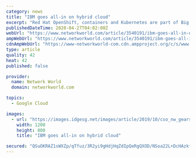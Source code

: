 ```yaml
---
category: news
title: "IBM goes all-in on hybrid cloud"
excerpt: "Red Hat OpenShift, containers and Kubernetes are part of Big Blue's hybrid-cloud vision as laid out by its new CEO Arvind Krishna."
publishedDateTime: 2020-04-27T04:02:00Z
webUrl: "https://www.networkworld.com/article/3540191/ibm-goes-all-in-on-hybrid-cloud.html"
ampWebUrl: "https://www.networkworld.com/article/3540191/ibm-goes-all-in-on-hybrid-cloud.amp.html"
cdnAmpWebUrl: "https://www-networkworld-com.cdn.ampproject.org/c/s/www.networkworld.com/article/3540191/ibm-goes-all-in-on-hybrid-cloud.amp.html"
type: article
quality: 42
heat: 42
published: false

provider:
  name: Network World
  domain: networkworld.com

topics:
  - Google Cloud

images:
  - url: "https://images.idgesg.net/images/article/2019/10/cso_nw_gears_in_the_form_of_a_cloud_controls_by_bet_noire_gettyimages-920681260_binary_by_ivanastar_gettyimages-831475286_2400x1600-100814873-large.jpg"
    width: 1200
    height: 800
    title: "IBM goes all-in on hybrid cloud"

secured: "QSuOKRAZ1sWXZp/qTfuz/3R2yi9gHdjHqZdIpQeRgQXOD/NSoa22L+DcHAzkfYbW2OXXvwf6RLj9sSxothiUi4+tnZOMKTjpHtnEofM/VcIFKkpm5lzKVujUJ4SD8l3P3P3APFM/dGwXzV6yVpYYLRUuJeoz3UiGR/IjiEpixmYscuf06iofsDV928WS8Xwo77RXB6JzS+8FTkkttf1aNDRvB/29zlJng+cogeJ5+lMrZ+gFpGErmdW6bY5tCZv+QYJOtCvUIbSzAkZMXeA5HeaCPTf0+Ze4Q0Djs3NcxEj1Jo4BUXyaSp9BOKGU3mWx;zQnrrPlo2hDZiSFo5FTsRw=="
---
```


